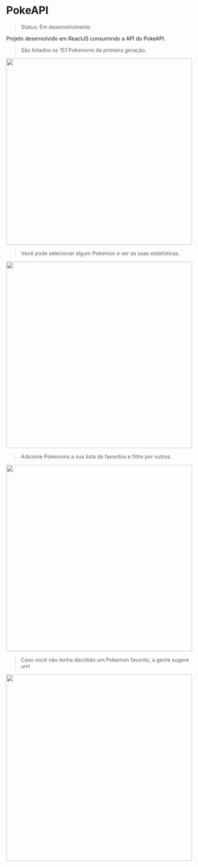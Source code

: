 # PokeAPI

> Status: Em desenvolvimento

Projeto desenvolvido em ReactJS consumindo a API do PokeAPI.


> São listados os 151 Pokemons da primeira geração.

<img src='https://user-images.githubusercontent.com/78386030/196056512-0a21c605-d3f5-4a38-8678-dac1e07fc38d.png' width='500px'>


> Você pode selecionar algum Pokemon e ver as suas estatísticas.

<img src='https://user-images.githubusercontent.com/78386030/196056729-34ad1df3-640d-4cf9-b064-c24e648f0935.png' width='500px'>


> Adicione Pokemons a sua lista de favoritos e filtre por outros.

<img src='https://user-images.githubusercontent.com/78386030/196056773-b04cc288-b861-4d8e-8301-403080810742.png' width='500px'>


> Caso você não tenha decidido um Pokemon favorito, a gente sugere um!

<img src='https://user-images.githubusercontent.com/78386030/196056852-a0a4059c-0fcc-4d97-b0ee-3aa7b0c1bc03.png' width='500px'>

